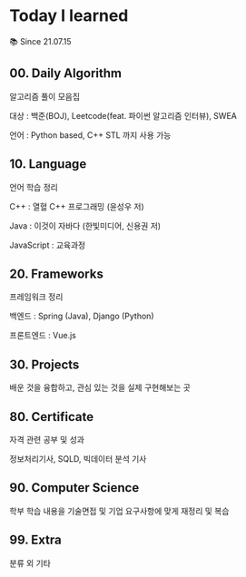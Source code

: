 # Today I learned

:books: Since 21.07.15



## 00. Daily Algorithm

알고리즘 풀이 모음집

대상 : 백준(BOJ), Leetcode(feat. 파이썬 알고리즘 인터뷰), SWEA

언어 : Python based, C++ STL 까지 사용 가능



## 10. Language

언어 학습 정리

C++ : 열혈 C++ 프로그래밍 (윤성우 저)

Java : 이것이 자바다 (한빛미디어, 신용권 저)

JavaScript : 교육과정



## 20. Frameworks

프레임워크 정리

백엔드 : Spring (Java), Django (Python)

프론트엔드 : Vue.js



## 30. Projects

배운 것을 융합하고, 관심 있는 것을 실제 구현해보는 곳



## 80. Certificate

자격 관련 공부 및 성과

정보처리기사, SQLD, 빅데이터 분석 기사



## 90. Computer Science

학부 학습 내용을 기술면접 및 기업 요구사항에 맞게 재정리 및 복습



## 99. Extra

분류 외 기타

